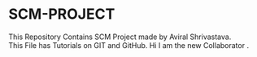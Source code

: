 # SCM-PROJECT
This Repository Contains SCM Project made by Aviral Shrivastava.
<br>
This File has Tutorials on GIT and GitHub.
Hi I am the new Collaborator . 

